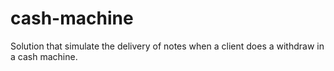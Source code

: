 # cash-machine
 Solution that simulate the delivery of notes when a client does a withdraw in a cash machine.
